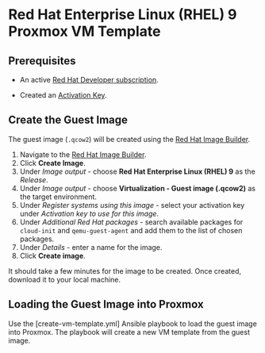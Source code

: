 # Red Hat Enterprise Linux (RHEL) 9 Proxmox VM Template

## Prerequisites

* An active [Red Hat Developer subscription](https://developers.redhat.com/articles/faqs-no-cost-red-hat-enterprise-linux).

* Created an [Activation Key](https://console.redhat.com/insights/connector/activation-keys).

## Create the Guest Image

The guest image (`.qcow2`) will be created using the [Red Hat Image Builder](https://console.redhat.com/insights/image-builder).

1. Navigate to the [Red Hat Image Builder](https://console.redhat.com/insights/image-builder).
2. Click **Create Image**.
3. Under *Image output* - choose **Red Hat Enterprise Linux (RHEL) 9** as the *Release*.
4. Under *Image output* - choose **Virtualization - Guest image (.qcow2)** as the target environment.
5. Under *Register systems using this image* - select your activation key under *Activation key to use for this image*.
6. Under *Additional Red Hat packages* - search available packages for `cloud-init` and `qemu-guest-agent` and add them to the list of chosen packages.
7. Under *Details* - enter a name for the image.
8. Click **Create image**.

It should take a few minutes for the image to be created. Once created, download it to your local machine.

## Loading the Guest Image into Proxmox

Use the [create-vm-template.yml] Ansible playbook to load the guest image into Proxmox. The playbook will create a new VM template from the guest image.
